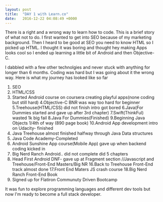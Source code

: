 ```yaml
---
layout: post
title:  "DAY 1 with Learn.co"
date:   2016-12-22 04:08:49 +0000
---
```



There is a right and a wrong way to learn how to code. This is a brief story of what not to do. I first wanted to get into SEO because of my marketing background. Then I heard to be good at SEO you need to know HTML so I picked up HTML. I thought it was boring and thought hey making Apps looks cool so I ended up learning a little bit of Android and then Objective-C. 

I dabbled with a few other technolgies and never stuck with anything for longer than 6 months. Coding was hard but I was going about it the wrong way. Here is what my journey has looked like so far

1. SEO
2. HTML/CSS
3. Started Android course on coursera creating playful apps(none coding but still hard)
4.Objective-C BNR was way too hard for beginner
5.Treehouse(HTML/CSS) did not finish intro got bored
6.Java(For Dummies started and gave up after 3rd chapter)
7.Swift(ThinkFul) wasted 1k big fail
8.Java For Dummies(Finished)
9.Beginning Java Objects 1/4th of way (890 page book)
10.Android App development intro on Udacity- finished
11. Java Treehouse almost finished halfway through Java Data structures
12. Java Code Academy-Completed
13. Android Sunshine App course(Mobile App) gave up when backend coding kicked in
14. Big Nerd Ranch Android.. did not complete did 5 chapters
15. Head First Android DNF- gave up at Fragment section
//Javascript and Treehouse/Front-End Masters/Big NR
16.Back to Treehouse Front-End track almost done
17.Front End Maters JS crash course
18.Big Nerd Ranch Front-End Book
19. Signed up for Flatiron Communuty Driven Bootcamp

It was fun to explore programming languages and different dev tools but now I'm ready to become a full stack developer.

